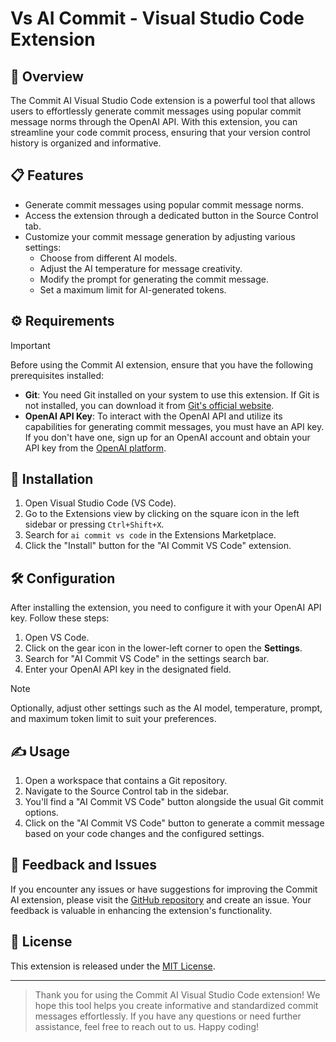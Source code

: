 # Vs AI Commit - Visual Studio Code Extension
## 📌 Overview

The Commit AI Visual Studio Code extension is a powerful tool that allows users to effortlessly generate commit messages using popular commit message norms through the OpenAI API. With this extension, you can streamline your code commit process, ensuring that your version control history is organized and informative.

## 📋 Features

- Generate commit messages using popular commit message norms.
- Access the extension through a dedicated button in the Source Control tab.
- Customize your commit message generation by adjusting various settings:
  - Choose from different AI models.
  - Adjust the AI temperature for message creativity.
  - Modify the prompt for generating the commit message.
  - Set a maximum limit for AI-generated tokens.

## ⚙ Requirements

> [!IMPORTANT]
> Before using the Commit AI extension, ensure that you have the following prerequisites installed:

- **Git**: You need Git installed on your system to use this extension. If Git is not installed, you can download it from [Git's official website](https://git-scm.com/downloads).
- **OpenAI API Key**: To interact with the OpenAI API and utilize its capabilities for generating commit messages, you must have an API key. If you don't have one, sign up for an OpenAI account and obtain your API key from the [OpenAI platform](https://platform.openai.com/account/api-keys).

## 💾 Installation

1. Open Visual Studio Code (VS Code).
2. Go to the Extensions view by clicking on the square icon in the left sidebar or pressing `Ctrl+Shift+X`.
3. Search for ``ai commit vs code`` in the Extensions Marketplace.
4. Click the "Install" button for the "AI Commit VS Code" extension.

## 🛠 Configuration

After installing the extension, you need to configure it with your OpenAI API key. Follow these steps:

1. Open VS Code.
2. Click on the gear icon in the lower-left corner to open the **Settings**.
3. Search for "AI Commit VS Code" in the settings search bar.
4. Enter your OpenAI API key in the designated field.

> [!NOTE]
> Optionally, adjust other settings such as the AI model, temperature, prompt, and maximum token limit to suit your preferences.

## ✍ Usage

1. Open a workspace that contains a Git repository.
2. Navigate to the Source Control tab in the sidebar.
3. You'll find a "AI Commit VS Code" button alongside the usual Git commit options.
4. Click on the "AI Commit VS Code" button to generate a commit message based on your code changes and the configured settings.

## 🐞 Feedback and Issues

If you encounter any issues or have suggestions for improving the Commit AI extension, please visit the [GitHub repository](https://github.com/tuanha1305/vs-ai-commit.git) and create an issue. Your feedback is valuable in enhancing the extension's functionality.

## 📰 License

This extension is released under the [MIT License](LICENSE).

---

> Thank you for using the Commit AI Visual Studio Code extension! We hope this tool helps you create informative and standardized commit messages effortlessly. If you have any questions or need further assistance, feel free to reach out to us. Happy coding!
